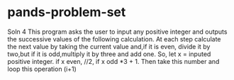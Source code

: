 # pands-problem-set



Soln 4 
    This program asks the user to input any positive integer and outputs the successive values of the following calculation. At each step calculate the next value by taking the current value and,if it is even, divide it by two,but if it is odd,multiply it by three and add one.
    So, let x = inputed positive integer.
    if x even, //2, if x odd *3 + 1. 
    Then take this number and loop this operation (i+1)